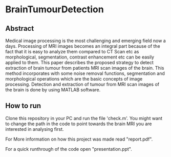 # BrainTumourDetection
## Abstract
Medical image processing is the most challenging and emerging field now a
days. Processing of MRI images becomes an integral part because of the fact
that it is easy to analyze them compared to CT Scan etc as morphological,
segmentation, contrast enhancement etc can be easily applied to them. This
paper describes the proposed strategy to detect extraction of brain tumour
from patients MRI scan images of the brain. This method incorporates with
some noise removal functions, segmentation and morphological operations
which are the basic concepts of image processing. Detection and extraction
of tumour from MRI scan images of the brain is done by using MATLAB
software.

## How to run
Clone this repository in your PC and run the file 'check.m'. You might want to change the path in the code to point towards the brain MRI you are interested in analysing first.

For More information on how this project was made read "report.pdf".

For a quick runthrough of the code open "presentation.ppt".
